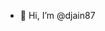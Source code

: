- 👋 Hi, I’m @djain87






<!---
djain87/djain87 is a ✨ special ✨ repository because its `README.md` (this file) appears on your GitHub profile.
You can click the Preview link to take a look at your changes.
--->
